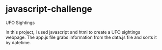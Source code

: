 # javascript-challenge
UFO Sightings

In this project, I used javascript and html to create a UFO sightings webpage.
The app.js file grabs information from the data.js file and sorts it by datetime. 

